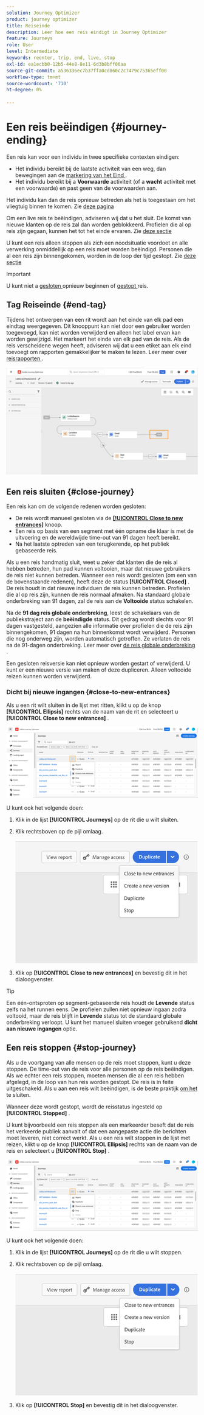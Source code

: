 ```yaml
---
solution: Journey Optimizer
product: journey optimizer
title: Reiseinde
description: Leer hoe een reis eindigt in Journey Optimizer
feature: Journeys
role: User
level: Intermediate
keywords: reenter, trip, end, live, stop
exl-id: ea1ecbb0-12b5-44e8-8e11-6d3b8bff06aa
source-git-commit: a536336ec7b37ffa0cd860c2c7479c75365eff00
workflow-type: tm+mt
source-wordcount: '710'
ht-degree: 0%

---
```


# Een reis beëindigen {#journey-ending}

Een reis kan voor een individu in twee specifieke contexten eindigen:

* Het individu bereikt bij de laatste activiteit van een weg, dan bewegingen aan de [ markering van het Eind ](#end-tag).
* Het individu bereikt bij a **Voorwaarde** activiteit (of a **wacht** activiteit met een voorwaarde) en past geen van de voorwaarden aan.

Het individu kan dan de reis opnieuw betreden als het is toegestaan om het vliegtuig binnen te komen. Zie [ deze pagina ](../building-journeys/journey-properties.md#entrance)

Om een live reis te beëindigen, adviseren wij dat u het sluit. De komst van nieuwe klanten op de reis zal dan worden geblokkeerd. Profielen die al op reis zijn gegaan, kunnen het tot het einde ervaren. Zie [ deze sectie ](#close-journey)

U kunt een reis alleen stoppen als zich een noodsituatie voordoet en alle verwerking onmiddellijk op een reis moet worden beëindigd. Personen die al een reis zijn binnengekomen, worden in de loop der tijd gestopt. Zie [ deze sectie ](../building-journeys/journey.md#stop-journey)

>[!IMPORTANT]
>
>U kunt niet a [ gesloten ](#close-journey) opnieuw beginnen of [ gestopt ](#stop-journey) reis.


## Tag Reiseinde {#end-tag}

Tijdens het ontwerpen van een rit wordt aan het einde van elk pad een eindtag weergegeven. Dit knooppunt kan niet door een gebruiker worden toegevoegd, kan niet worden verwijderd en alleen het label ervan kan worden gewijzigd. Het markeert het einde van elk pad van de reis. Als de reis verscheidene wegen heeft, adviseren wij dat u een etiket aan elk eind toevoegt om rapporten gemakkelijker te maken te lezen. Leer meer over [ reisrapporten ](../reports/live-report.md).

![](assets/journey-end.png)

## Een reis sluiten {#close-journey}

Een reis kan om de volgende redenen worden gesloten:

* De reis wordt manueel gesloten via de [**[!UICONTROL Close to new entrances]**](#close-to-new-entrances) knoop.
* Een reis op basis van een segment met één opname die klaar is met de uitvoering en de wereldwijde time-out van 91 dagen heeft bereikt.
* Na het laatste optreden van een terugkerende, op het publiek gebaseerde reis.

Als u een reis handmatig sluit, weet u zeker dat klanten die de reis al hebben betreden, hun pad kunnen voltooien, maar dat nieuwe gebruikers de reis niet kunnen betreden. Wanneer een reis wordt gesloten (om een van de bovenstaande redenen), heeft deze de status **[!UICONTROL Closed]** . De reis houdt in dat nieuwe individuen de reis kunnen betreden. Profielen die al op reis zijn, kunnen de reis normaal afmaken. Na standaard globale onderbreking van 91 dagen, zal de reis aan de **Voltooide** status schakelen.

Na de **91 dag reis globale onderbreking**, leest de schakelaars van de publiekstraject aan de **beëindigde** status. Dit gedrag wordt slechts voor 91 dagen vastgesteld, aangezien alle informatie over profielen die de reis zijn binnengekomen, 91 dagen na hun binnenkomst wordt verwijderd. Personen die nog onderweg zijn, worden automatisch getroffen. Ze verlaten de reis na de 91-dagen onderbreking.  Leer meer over [ de reis globale onderbreking ](../building-journeys/journey-properties.md#global_timeout).

Een gesloten reisversie kan niet opnieuw worden gestart of verwijderd. U kunt er een nieuwe versie van maken of deze dupliceren. Alleen voltooide reizen kunnen worden verwijderd.

### Dicht bij nieuwe ingangen {#close-to-new-entrances}

Als u een rit wilt sluiten in de lijst met ritten, klikt u op de knop **[!UICONTROL Ellipsis]** rechts van de naam van de rit en selecteert u **[!UICONTROL Close to new entrances]** .

![](assets/journey-finish-quick-action.png)

U kunt ook het volgende doen:

1. Klik in de lijst **[!UICONTROL Journeys]** op de rit die u wilt sluiten.
1. Klik rechtsboven op de pijl omlaag.

   ![](assets/finish_drop_down_list.png)

1. Klik op **[!UICONTROL Close to new entrances]** en bevestig dit in het dialoogvenster.

>[!TIP]
>
>Een één-ontsproten op segment-gebaseerde reis houdt de **Levende** status zelfs na het runnen eens. De profielen zullen niet opnieuw ingaan zodra voltooid, maar de reis blijft in **Levende** status tot de standaard globale onderbreking verloopt. U kunt het manueel sluiten vroeger gebruikend **dicht aan nieuwe ingangen** optie.


## Een reis stoppen {#stop-journey}

Als u de voortgang van alle mensen op de reis moet stoppen, kunt u deze stoppen. De time-out van de reis voor alle personen op de reis beëindigen. Als we echter een reis stoppen, moeten mensen die al een reis hebben afgelegd, in de loop van hun reis worden gestopt. De reis is in feite uitgeschakeld. Als u aan een reis wilt beëindigen, is de beste praktijk [ om het ](#close-journey) te sluiten.

Wanneer deze wordt gestopt, wordt de reisstatus ingesteld op **[!UICONTROL Stopped]** .

U kunt bijvoorbeeld een reis stoppen als een markeerder beseft dat de reis het verkeerde publiek aanvalt of dat een aangepaste actie die berichten moet leveren, niet correct werkt. Als u een reis wilt stoppen in de lijst met reizen, klikt u op de knop **[!UICONTROL Ellipsis]** rechts van de naam van de reis en selecteert u **[!UICONTROL Stop]** .

![](assets/journey-finish-quick-action.png)

U kunt ook het volgende doen:

1. Klik in de lijst **[!UICONTROL Journeys]** op de rit die u wilt stoppen.
1. Klik rechtsboven op de pijl omlaag.

   ![](assets/finish_drop_down_list2.png)

1. Klik op **[!UICONTROL Stop]** en bevestig dit in het dialoogvenster.
